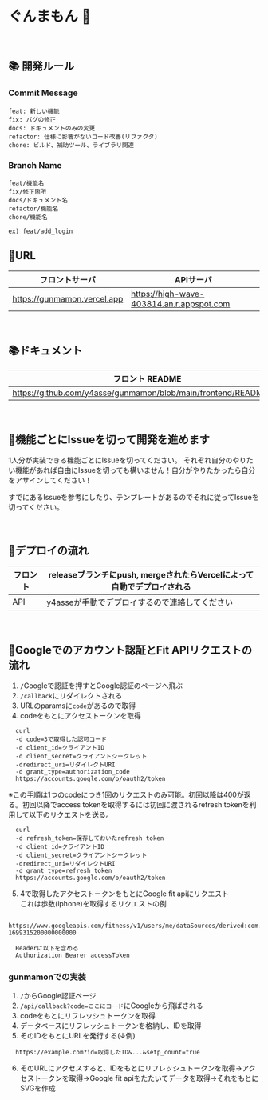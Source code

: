 # ぐんまもん 🐴

<br>

## 📚 開発ルール

### Commit Message

```
feat: 新しい機能
fix: バグの修正
docs: ドキュメントのみの変更
refactor: 仕様に影響がないコード改善(リファクタ)
chore: ビルド、補助ツール、ライブラリ関連
```

### Branch Name

```
feat/機能名
fix/修正箇所
docs/ドキュメント名
refactor/機能名
chore/機能名

ex) feat/add_login
```
## 📃URL

|フロントサーバ|APIサーバ|
|---|---|
|https://gunmamon.vercel.app|https://high-wave-403814.an.r.appspot.com|

<br>

## 📚ドキュメント
|フロント README|API README|
|---|---|
|https://github.com/y4asse/gunmamon/blob/main/frontend/README.md|https://github.com/y4asse/gunmamon/blob/main/backend/README.md|


<br>


## 🎄機能ごとにIssueを切って開発を進めます
1人分が実装できる機能ごとにIssueを切ってください。
それぞれ自分のやりたい機能があれば自由にIssueを切っても構いません！自分がやりたかったら自分をアサインしてください！

すでにあるIssueを参考にしたり、テンプレートがあるのでそれに従ってIssueを切ってください。

<br>

## 🐴デプロイの流れ
|フロント|releaseブランチにpush, mergeされたらVercelによって自動でデプロイされる|
|---|---|
|API|y4asseが手動でデプロイするので連絡してください|

<br>


## 🎴Googleでのアカウント認証とFit APIリクエストの流れ
1. `/`Googleで認証を押すとGoogle認証のページへ飛ぶ
2. `/callback`にリダイレクトされる
3. URLのparamsに`code`があるので取得
4. codeをもとにアクセストークンを取得
```
  curl 
  -d code=3で取得した認可コード 
  -d client_id=クライアントID
  -d client_secret=クライアントシークレット
  -dredirect_uri=リダイレクトURI
  -d grant_type=authorization_code 
  https://accounts.google.com/o/oauth2/token
```
※この手順は1つのcodeにつき1回のリクエストのみ可能。初回以降は400が返る。初回以降でaccess tokenを取得するには初回に渡されるrefresh tokenを利用して以下のリクエストを送る。
```
  curl 
  -d refresh_token=保存しておいたrefresh token
  -d client_id=クライアントID
  -d client_secret=クライアントシークレット
  -dredirect_uri=リダイレクトURI
  -d grant_type=refresh_token 
  https://accounts.google.com/o/oauth2/token
```
5. 4で取得したアクセストークンをもとにGoogle fit apiにリクエスト
   <br/>
これは歩数(iphone)を取得するリクエストの例
```
  https://www.googleapis.com/fitness/v1/users/me/dataSources/derived:com.google.step_count.delta:com.google.ios.fit:appleinc.:iphone:6fc8be7f:top_level/datasets/1699142400000000000-1699315200000000000

  Headerに以下を含める
  Authorization Bearer accessToken
```

### gunmamonでの実装
1. `/`からGoogle認証ページ
2. `/api/callback?code=ここにコード`にGoogleから飛ばされる
3. codeをもとにリフレッシュトークンを取得
4. データベースにリフレッシュトークンを格納し、IDを取得
5. そのIDをもとにURLを発行する(↓例)
```
  https://example.com?id=取得したID&...&setp_count=true
```
6. そのURLにアクセスすると、IDをもとにリフレッシュトークンを取得→アクセストークンを取得→Google fit apiをたたいてデータを取得→それをもとにSVGを作成

<br>


